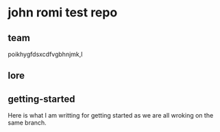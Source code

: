 # john romi test repo


## team
poikhygfdsxcdfvgbhnjmk,l
## lore

## getting-started
Here is what I am writting for getting started as we are all wroking on the same branch.

